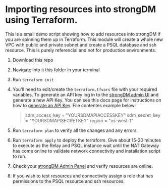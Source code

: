 # Importing resources into strongDM using Terraform.

This is a small demo script showing how to add resources into strongDM if you are spinning them up in Terraform. This module will create a whole new VPC with public and private subnet and create a PSQL database and ssh resource. This is purely referencial and not for production environments.

1. Download this repo

2. Navigate into it this folder in your terminal

3. Run `terraform init`

4. You'll need to edit/create the `terraform.tfvars` file with your required variables. To generate an API key log in to the [strongDM admin UI](https://app.strongdm.com/) and generate a new API Key. You can see this docs page for instructions on how to [generate an API Key](https://www.strongdm.com/docs/admin-ui-guide/access/api-keys). File contentes example below:

    >sdm_access_key = "YOURSDMAPIACCESSKEY"
    >sdm_secret_key = "YOURSDMAPISECRETKEY"
    >region         = "us-west-1"

5. Run `terraform plan` to verify all the changes and any errors.

6. Run `terraform apply` to deploy the terraform. Give about 15-20 minutes to execute as the Relay and PSQL instance wait until the NAT Gateway has come online to validate network connectivity and installation script to run.

7. Check your [strongDM Admin Panel](https://app.strongdm.com/) and verify resources are online.

8. If you wish to test resources and connectivity assign a role that has permissions to the PSQL resource and ssh resources.